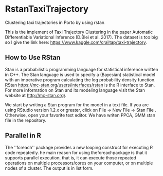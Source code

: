 # RstanTaxiTrajectory
Clustering taxi trajectories in Porto by using rstan.


This is the implement of Taxi Trajectory Clustering in the paper Automatic Differentiable Variational Inference (D.Blei et al. 2017). The dataset is too big so I give the link here: https://www.kaggle.com/crailtap/taxi-trajectory.



## How to Use RStan
Stan is a probabilistic programming language for statistical inference written in C++. The Stan language is used to specify a (Bayesian) statistical model with an imperative program calculating the log probability density function. RStan https://mc-stan.org/users/interfaces/rstan is the R interface to Stan. For more information on Stan and its modeling language visit the Stan website at http://mc-stan.org/. 

We start by writing a Stan program for the model in a text file. If you are using RStudio version 1.2.x or greater, click on File -> New File -> Stan File . Otherwise, open your favorite text editor. We have writen PPCA, GMM stan file in the repository.

## Parallel in R 

The ''foreach'' package provides a new looping construct for executing R code repeatedly. he  main  reason  for  using  theforeachpackage  is  that  it supports parallel execution, that is, it can execute those repeated operations on multiple processors/cores on your computer, or on multiple nodes of a cluster. The output is in list form.
